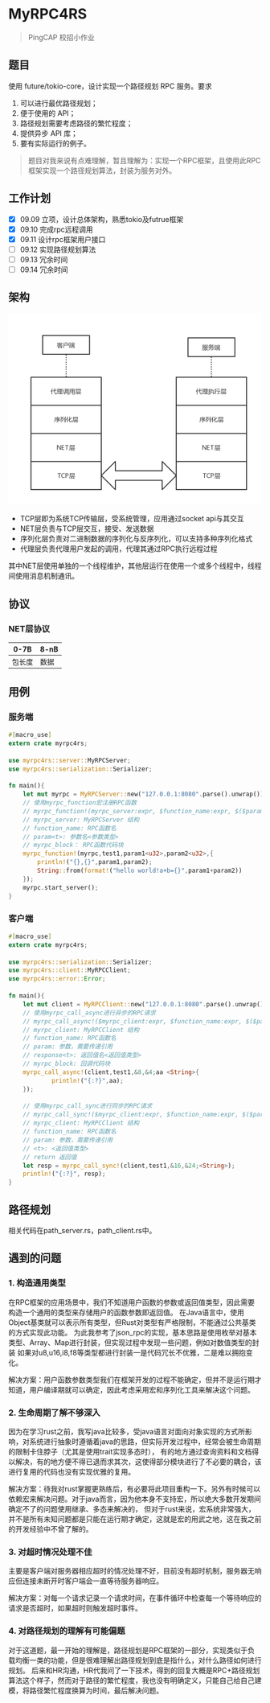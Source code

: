 # MyRPC4RS

> PingCAP 校招小作业

## 题目

使用 future/tokio-core，设计实现一个路径规划 RPC 服务。要求

1. 可以进行最优路径规划；
2. 便于使用的 API；
3. 路径规划需要考虑路径的繁忙程度；
4. 提供异步 API 库；
5. 要有实际运行的例子。

> 题目对我来说有点难理解，暂且理解为：实现一个RPC框架，且使用此RPC框架实现一个路径规划算法，封装为服务对外。

## 工作计划

- [x] 09.09 立项，设计总体架构，熟悉tokio及futrue框架   
- [x] 09.10 完成rpc远程调用  
- [x] 09.11 设计rpc框架用户接口  
- [ ] 09.12 实现路径规划算法  
- [ ] 09.13 冗余时间  
- [ ] 09.14 冗余时间  

## 架构

![架构图](img/framework.png)

* TCP层即为系统TCP传输层，受系统管理，应用通过socket api与其交互
* NET层负责与TCP层交互，接受、发送数据
* 序列化层负责对二进制数据的序列化与反序列化，可以支持多种序列化格式
* 代理层负责代理用户发起的调用，代理其通过RPC执行远程过程

其中NET层使用单独的一个线程维护，其他层运行在使用一个或多个线程中，线程间使用消息机制通讯。

## 协议

### NET层协议

| 0-7B | 8-nB |
| ----- | --- |
| 包长度 | 数据 |

## 用例

### 服务端

```rust
#[macro_use]
extern crate myrpc4rs;

use myrpc4rs::server::MyRPCServer;
use myrpc4rs::serialization::Serializer;

fn main(){
    let mut myrpc = MyRPCServer::new("127.0.0.1:8080".parse().unwrap());
    // 使用myrpc_function宏注册RPC函数
    // myrpc_function!(myrpc_server:expr, $function_name:expr, $($param:ident<$t:ty>),+ , $myrpc_block:block)
    // myrpc_server: MyRPCServer 结构
    // function_name: RPC函数名
    // param<t>: 参数名<参数类型>
    // myrpc_block： RPC函数代码块
    myrpc_function!(myrpc,test1,param1<u32>,param2<u32>,{
        println!("{},{}",param1,param2);
        String::from(format!("hello world!a+b={}",param1+param2))
    });
    myrpc.start_server();
}
```

### 客户端

```rust
#[macro_use]
extern crate myrpc4rs;

use myrpc4rs::serialization::Serializer;
use myrpc4rs::client::MyRPCClient;
use myrpc4rs::error::Error;

fn main(){
    let mut client = MyRPCClient::new("127.0.0.1:8080".parse().unwrap());
    // 使用myrpc_call_async进行异步的RPC请求
    // myrpc_call_async!($myrpc_client:expr, $function_name:expr, $($param:expr),+ ; $response:ident<$t:ty> $myrpc_block:block)
    // myrpc_client: MyRPCClient 结构
    // function_name: RPC函数名
    // param: 参数，需要传递引用
    // response<t>: 返回值名<返回值类型>
    // myrpc_block: 回调代码块
    myrpc_call_async!(client,test1,&8,&4;aa <String>{
            println!("{:?}",aa);
    });
    
    // 使用myrpc_call_sync进行同步的RPC请求
    // myrpc_call_sync!($myrpc_client:expr, $function_name:expr, $($param:expr),+ ;<$t:ty>)
    // myrpc_client: MyRPCClient 结构
    // function_name: RPC函数名
    // param: 参数，需要传递引用
    // <t>: <返回值类型>
    // return 返回值
    let resp = myrpc_call_sync!(client,test1,&16,&24;<String>);
    println!("{:?}", resp);
}
```

## 路径规划

相关代码在path_server.rs，path_client.rs中。

## 遇到的问题

### 1. 构造通用类型

在RPC框架的应用场景中，我们不知道用户函数的参数或返回值类型，因此需要构造一个通用的类型来存储用户的函数参数即返回值。
在Java语言中，使用Object基类就可以表示所有类型，但Rust对类型有严格限制，不能通过公共基类的方式实现此功能。
为此我参考了json_rpc的实现，基本思路是使用枚举对基本类型、Array、Map进行封装，但实现过程中发现一些问题，例如对数值类型的封装
如果对u8,u16,i8,f8等类型都进行封装一是代码冗长不优雅，二是难以拥抱变化。

解决方案：用户函数参数类型我们在框架开发的过程不能确定，但并不是运行期才知道，用户编译期就可以确定，因此考虑采用宏和序列化工具来解决这个问题。

### 2. 生命周期了解不够深入

因为在学习rust之前，我写java比较多，受java语言对面向对象实现的方式所影响，对系统进行抽象时遵循着java的思路，但实际开发过程中，经常会被生命周期的限制卡住脖子（尤其是使用trait实现多态时），
有的地方通过查询资料和文档得以解决，有的地方便不得已退而求其次，这使得部分模块进行了不必要的耦合，该进行复用的代码也没有实现优雅的复用。

解决方案：待我对rust掌握更熟练后，有必要将此项目重构一下。另外有时候可以依赖宏来解决问题。对于java而言，因为他本身不支持宏，所以绝大多数开发期间确定不了的问题使用继承、多态来解决的，
但对于rust来说，宏系统非常强大，并不是所有未知问题都是只能在运行期才确定，这就是宏的用武之地，这在我之前的开发经验中不曾了解的。

### 3. 对超时情况处理不佳

主要是客户端对服务器相应超时的情况处理不好，目前没有超时机制，服务器无响应但连接未断开时客户端会一直等待服务器响应。

解决方案：对每一个请求记录一个请求时间，在事件循环中检查每一个等待响应的请求是否超时，如果超时则触发超时事件。

### 4. 对路径规划的理解有可能偏题

对于这道题，最一开始的理解是，路径规划是RPC框架的一部分，实现类似于负载均衡一类的功能，但是很难理解出路径规划到底是指什么，对什么路径如何进行规划。
后来和HR沟通，HR代我问了一下技术，得到的回复大概是RPC+路径规划算法这个样子，然而对于路径的繁忙程度，我也没有明确定义，只能自己给自己建模，将路径繁忙程度换算为时间，最后解决问题。